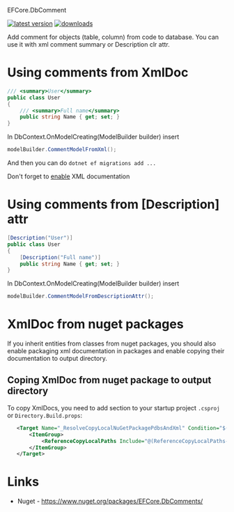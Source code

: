 EFCore.DbComment

[![latest version](https://img.shields.io/nuget/v/EFCore.DbComments)](https://www.nuget.org/packages/EFCore.DbComments/)
[![downloads](https://img.shields.io/nuget/dt/EFCore.DbComments)](https://www.nuget.org/packages/EFCore.DbComments/)

Add comment for objects (table, column) from code to database.
You can use it with xml comment summary or Description clr attr.

# Using comments from XmlDoc

```csharp
/// <summary>User</summary>
public class User
{
    /// <summary>Full name</summary>
    public string Name { get; set; }
}
```

In DbContext.OnModelCreating(ModelBuilder builder) insert
```csharp
modelBuilder.CommentModelFromXml();
```

And then you can do ```dotnet ef migrations add ...```

Don't forget to [enable](https://docs.microsoft.com/ru-ru/dotnet/csharp/codedoc) XML documentation

# Using comments from [Description] attr

```csharp
[Description("User")]
public class User
{
    [Description("Full name")]
    public string Name { get; set; }
}
```

In DbContext.OnModelCreating(ModelBuilder builder) insert
```csharp
modelBuilder.CommentModelFromDescriptionAttr();
```

# XmlDoc from nuget packages
If you inherit entities from classes from nuget packages, you should also enable packaging xml documentation in packages and enable copying their documentation to output directory.

## Coping XmlDoc from nuget package to output directory
To copy XmlDocs, you need to add section to your startup project ```.csproj```  or ```Directory.Build.props```:
 ```xml
    <Target Name="_ResolveCopyLocalNuGetPackagePdbsAndXml" Condition="$(CopyLocalLockFileAssemblies) == true" AfterTargets="ResolveReferences">
        <ItemGroup>
            <ReferenceCopyLocalPaths Include="@(ReferenceCopyLocalPaths->'%(RootDir)%(Directory)%(Filename).xml')" Condition="'%(ReferenceCopyLocalPaths.NuGetPackageId)' != '' and Exists('%(RootDir)%(Directory)%(Filename).xml')" />
        </ItemGroup>
    </Target>
 ```
 
# Links
* Nuget - https://www.nuget.org/packages/EFCore.DbComments/
